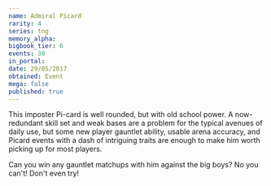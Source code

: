 ```yaml
---
name: Admiral Picard
rarity: 4
series: tng
memory_alpha:
bigbook_tier: 6
events: 30
in_portal:
date: 29/05/2017
obtained: Event
mega: false
published: true
---
```


This imposter Pi-card is well rounded, but with old school power. A now-redundant skill set and weak bases are a problem for the typical avenues of daily use, but some new player gauntlet ability, usable arena accuracy, and Picard events with a dash of intriguing traits are enough to make him worth picking up for most players.

Can you win any gauntlet matchups with him against the big boys? No you can't! Don't even try!
